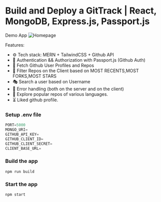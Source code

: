 # Build and Deploy a GitTrack | React, MongoDB, Express.js, Passport.js

Demo App
![Homepage](https://github.com/nikhilkumar50/GitTrack/assets/118098709/5b874968-3334-4609-b3c8-0a50f114920d)


Features:

-   ⚙️ Tech stack: MERN + TailwindCSS + Github API
-   🔑 Authentication && Authorization with Passport.js (Github Auth)
-   👾 Fetch Github User Profiles and Repos
-   🚀 Filter Repos on the Client based on MOST RECENTS,MOST FORKS,MOST STARS
-   🎭 Search a user based on Username 
-   🐛 Error handling (both on the server and on the client)
-   🎃 Explore popular repos of various languages.
-   ⏳ Liked github profile.
### Setup .env file

```js
PORT=5000
MONGO_URI=
GITHUB_API_KEY=
GITHUB_CLIENT_ID=
GITHUB_CLIENT_SECRET=
CLIENT_BASE_URL=
```

### Build the app

```shell
npm run build
```

### Start the app

```shell
npm start
```
